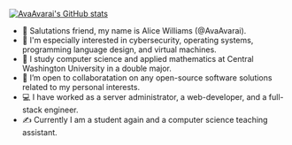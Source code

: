 [![AvaAvarai's GitHub stats](https://github-readme-stats.vercel.app/api?username=avaavarai&show_icons=true&theme=cobalt&bg_color=00000000)](https://github.com/anuraghazra/github-readme-stats)
- 👋 Salutations friend, my name is Alice Williams (@AvaAvarai). 
- 👀 I'm especially interested in cybersecurity, operating systems, programming language design, and virtual machines.
- 🌱 I study computer science and applied mathematics at Central Washington University in a double major.
- 💞️ I’m open to collaboratation on any open-source software solutions related to my personal interests.
- :computer: I have worked as a server administrator, a web-developer, and a full-stack engineer.
- :writing_hand: Currently I am a student again and a computer science teaching assistant.
